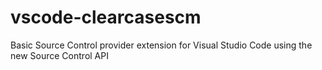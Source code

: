 # vscode-clearcasescm
Basic Source Control provider extension for Visual Studio Code using the new Source Control API
